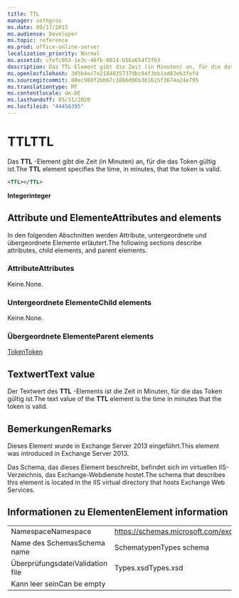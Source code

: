```yaml
---
title: TTL
manager: sethgros
ms.date: 09/17/2015
ms.audience: Developer
ms.topic: reference
ms.prod: office-online-server
localization_priority: Normal
ms.assetid: cfefc053-1e3c-46fb-8014-b56a654f2fb3
description: Das TTL-Element gibt die Zeit (in Minuten) an, für die das Token gültig ist.
ms.openlocfilehash: 3d5b4ec7e2184035737dbc94f3bb1ad83eb3fef4
ms.sourcegitcommit: 88ec988f2bb67c1866d06b361615f3674a24e795
ms.translationtype: MT
ms.contentlocale: de-DE
ms.lasthandoff: 05/31/2020
ms.locfileid: "44456395"
---
```

# <a name="ttl"></a><span data-ttu-id="0e037-103">TTL</span><span class="sxs-lookup"><span data-stu-id="0e037-103">TTL</span></span>

<span data-ttu-id="0e037-104">Das **TTL** -Element gibt die Zeit (in Minuten) an, für die das Token gültig ist.</span><span class="sxs-lookup"><span data-stu-id="0e037-104">The **TTL** element specifies the time, in minutes, that the token is valid.</span></span> 
  
```XML
<TTL></TTL>
```

 <span data-ttu-id="0e037-105">**Integer**</span><span class="sxs-lookup"><span data-stu-id="0e037-105">**integer**</span></span>
## <a name="attributes-and-elements"></a><span data-ttu-id="0e037-106">Attribute und Elemente</span><span class="sxs-lookup"><span data-stu-id="0e037-106">Attributes and elements</span></span>

<span data-ttu-id="0e037-107">In den folgenden Abschnitten werden Attribute, untergeordnete und übergeordnete Elemente erläutert.</span><span class="sxs-lookup"><span data-stu-id="0e037-107">The following sections describe attributes, child elements, and parent elements.</span></span>
  
### <a name="attributes"></a><span data-ttu-id="0e037-108">Attribute</span><span class="sxs-lookup"><span data-stu-id="0e037-108">Attributes</span></span>

<span data-ttu-id="0e037-109">Keine.</span><span class="sxs-lookup"><span data-stu-id="0e037-109">None.</span></span>
  
### <a name="child-elements"></a><span data-ttu-id="0e037-110">Untergeordnete Elemente</span><span class="sxs-lookup"><span data-stu-id="0e037-110">Child elements</span></span>

<span data-ttu-id="0e037-111">Keine.</span><span class="sxs-lookup"><span data-stu-id="0e037-111">None.</span></span>
  
### <a name="parent-elements"></a><span data-ttu-id="0e037-112">Übergeordnete Elemente</span><span class="sxs-lookup"><span data-stu-id="0e037-112">Parent elements</span></span>

[<span data-ttu-id="0e037-113">Token</span><span class="sxs-lookup"><span data-stu-id="0e037-113">Token</span></span>](token.md)
  
## <a name="text-value"></a><span data-ttu-id="0e037-114">Textwert</span><span class="sxs-lookup"><span data-stu-id="0e037-114">Text value</span></span>

<span data-ttu-id="0e037-115">Der Textwert des **TTL** -Elements ist die Zeit in Minuten, für die das Token gültig ist.</span><span class="sxs-lookup"><span data-stu-id="0e037-115">The text value of the **TTL** element is the time in minutes that the token is valid.</span></span> 
  
## <a name="remarks"></a><span data-ttu-id="0e037-116">Bemerkungen</span><span class="sxs-lookup"><span data-stu-id="0e037-116">Remarks</span></span>

<span data-ttu-id="0e037-117">Dieses Element wurde in Exchange Server 2013 eingeführt.</span><span class="sxs-lookup"><span data-stu-id="0e037-117">This element was introduced in Exchange Server 2013.</span></span>
  
<span data-ttu-id="0e037-118">Das Schema, das dieses Element beschreibt, befindet sich im virtuellen IIS-Verzeichnis, das Exchange-Webdienste hostet.</span><span class="sxs-lookup"><span data-stu-id="0e037-118">The schema that describes this element is located in the IIS virtual directory that hosts Exchange Web Services.</span></span>
  
## <a name="element-information"></a><span data-ttu-id="0e037-119">Informationen zu Elementen</span><span class="sxs-lookup"><span data-stu-id="0e037-119">Element information</span></span>

|||
|:-----|:-----|
|<span data-ttu-id="0e037-120">Namespace</span><span class="sxs-lookup"><span data-stu-id="0e037-120">Namespace</span></span>  <br/> |https://schemas.microsoft.com/exchange/services/2006/types  <br/> |
|<span data-ttu-id="0e037-121">Name des Schemas</span><span class="sxs-lookup"><span data-stu-id="0e037-121">Schema name</span></span>  <br/> |<span data-ttu-id="0e037-122">Schematypen</span><span class="sxs-lookup"><span data-stu-id="0e037-122">Types schema</span></span>  <br/> |
|<span data-ttu-id="0e037-123">Überprüfungsdatei</span><span class="sxs-lookup"><span data-stu-id="0e037-123">Validation file</span></span>  <br/> |<span data-ttu-id="0e037-124">Types.xsd</span><span class="sxs-lookup"><span data-stu-id="0e037-124">Types.xsd</span></span>  <br/> |
|<span data-ttu-id="0e037-125">Kann leer sein</span><span class="sxs-lookup"><span data-stu-id="0e037-125">Can be empty</span></span>  <br/> ||
   

